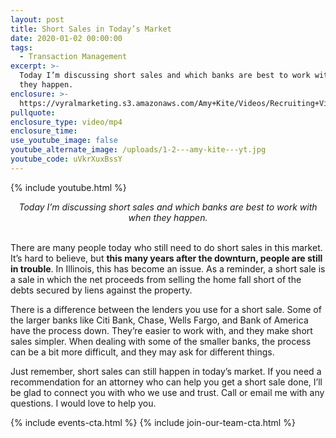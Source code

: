 ```yaml
---
layout: post
title: Short Sales in Today’s Market
date: 2020-01-02 00:00:00
tags:
  - Transaction Management
excerpt: >-
  Today I’m discussing short sales and which banks are best to work with when
  they happen.
enclosure: >-
  https://vyralmarketing.s3.amazonaws.com/Amy+Kite/Videos/Recruiting+Videos/Short+Sales+in+Todays+Market.mp4
pullquote:
enclosure_type: video/mp4
enclosure_time:
use_youtube_image: false
youtube_alternate_image: /uploads/1-2---amy-kite---yt.jpg
youtube_code: uVkrXuxBssY
---
```


{% include youtube.html %}

<center><em>Today I&rsquo;m discussing short sales and which banks are best to work with when they happen.</em></center>

<br>There are many people today who still need to do short sales in this market. It’s hard to believe, but **this many years after the downturn, people are still in trouble**. In Illinois, this has become an issue. As a reminder, a short sale is a sale in which the net proceeds from selling the home fall short of the debts secured by liens against the property.

There is a difference between the lenders you use for a short sale. Some of the larger banks like Citi Bank, Chase, Wells Fargo, and Bank of America have the process down. They’re easier to work with, and they make short sales simpler. When dealing with some of the smaller banks, the process can be a bit more difficult, and they may ask for different things.

Just remember, short sales can still happen in today’s market. If you need a recommendation for an attorney who can help you get a short sale done, I’ll be glad to connect you with who we use and trust. Call or email me with any questions. I would love to help you.

{% include events-cta.html %} {% include join-our-team-cta.html %}